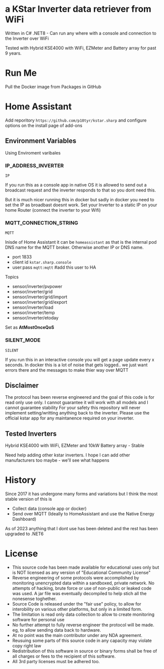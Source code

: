 # a KStar Inverter data retriever from WiFi

Written in C# .NET8 - Can run any where with a console and connection to the Inverter over WiFi

Tested with Hybrid KSE4000 with WiFi, EZMeter and Battery array for past 9 years.


# Run Me

Pull the Docker image from Packages in GitHub

# Home Assistant

Add reporitory `https://github.com/p10tyr/kstar.sharp` and configure options on the install page of add-ons

## Environment Variables
Using Enviroment varibales  

### IP_ADDRESS_INVERTER 
`IP`

If you run this as a console app in native OS it is allowed to send out a broadcast request and the inverter responds to that so you dont need this.

But it is much nicer running this in docker but sadly in docker you need to set the IP as broadbast doesnt work.
Set your Inverter to a static IP on your home Router (connect the inverter to your Wifi)


### MQTT_CONNECTION_STRING
`MQTT`

Inisde of Home Assistant it can be `homeassistant` as that is the internal pod DNS name for the MQTT broker. Otherwise another IP or DNS name.
- port 1833
- client id `kstar.sharp.console`
- user:pass `mqtt:mqtt` #add this user to HA

Topics
- sensor/inverter/pvpower
- sensor/inverter/grid
- sensor/inverter/grid/import
- sensor/inverter/grid/export
- sensor/inverter/load
- sensor/inverter/temp
- sensor/inverter/etoday

Set as **AtMostOnceQoS**

### SILENT_MODE
`SILENT`

If you run this in an interactive console you will get a page update every x seconds.
In docker this is a lot of noise that gets logged.. we just want errors there and the messages to make thier way over MQTT

 

## Disclaimer

The protocol has been reverse engineered and the goal of this code is for read only use only. 
I cannot guarantee it will work with all models and I cannot guarantee stability
For your safety this repository will never implement setting/writting anything back to the inverter.
Please use the official kstar app for any maintanence required on your inverter.


## Tested Inverters

Hybrid KSE4000 with WiFi, EZMeter and 10kW Battery array - Stable

Need help adding other kstar inverters.
I hope I can add other manufacturers too maybe - we'll see what happens

# History

Since 2017 it has undergone many forms and variations but I think the most stable version of this is
- Collect data (console app or docker)
- Send over MQTT (Ideally to HomeAssistant and use the Native Energy Dashboard)

As of 2023 anything that I dont use has been deleted and the rest has been upgraded to .NET6


# License
 - This source code has been made available for educational uses only but is NOT licensed as any version of "Educational Community License"
 - Reverse engineering of some protocols were accomplished by monitoring unencrypted data within a sandboxed, private network. No attempts of hacking, brute force or use of non-public or leaked code was used. A jar file was eventually decompiled to help stich all the nonesense toghether. 
 - Source Code is released under the "fair use" policy, to allow for interobility on various other platforms, but only in a limited form. 
 - The limitation is read only data collection to allow to create monitoring software for personal use
 - No further attempt to fully reverse engineer the protocol will be made. eg, to allow sending data back to hardware.
 - At no point was the main contributor under any NDA agreement.
 - Reusuing some parts of this source code in any capacity may violate copy right law
 - Redistribution of this software in source or binary forms shall be free of all charges or fees to the recipient of this software.
 - All 3rd party licenses must be adhered too.


